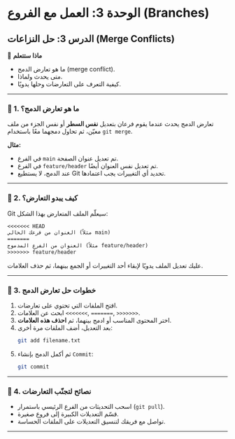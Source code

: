 # الوحدة 3: العمل مع الفروع (Branches)
## الدرس 3: حل النزاعات (Merge Conflicts)

🧠 **ماذا ستتعلم**
* ما هو تعارض الدمج (merge conflict).
* متى يحدث ولماذا.
* كيفية التعرف على التعارضات وحلها يدويًا.

---

### 🧾 1. ما هو تعارض الدمج؟
تعارض الدمج يحدث عندما يقوم فرعان بتعديل **نفس السطر** أو نفس الجزء من ملف معيّن، ثم تحاول دمجهما معًا باستخدام `git merge`.

**مثال:**
* في الفرع `main` تم تعديل عنوان الصفحة.
* في الفرع `feature/header` تم تعديل نفس العنوان أيضًا.
* عند الدمج، لا يستطيع Git تحديد أي التغييرات يجب اعتمادها.

---

### 🧾 2. كيف يبدو التعارض؟
Git سيعلّم الملف المتعارض بهذا الشكل:
```txt
<<<<<<< HEAD
العنوان من فرعك الحالي (مثلاً main)
=======
العنوان من الفرع المدموج (مثلاً feature/header)
>>>>>>> feature/header
```
عليك تعديل الملف يدويًا لإبقاء أحد التغييرات أو الجمع بينهما، ثم حذف العلامات.

---

### 🧾 3. خطوات حل تعارض الدمج
1.  افتح الملفات التي تحتوي على تعارضات.
2.  ابحث عن العلامات `<<<<<<<`, `=======`, `>>>>>>>`.
3.  اختر المحتوى المناسب أو ادمج بينهما، ثم **احذف هذه العلامات**.
4.  بعد التعديل، أضف الملفات مرة أخرى:
    ```bash
    git add filename.txt
    ```
5.  ثم أكمل الدمج بإنشاء `Commit`:
    ```bash
    git commit
    ```
---

### 🧾 4. نصائح لتجنّب التعارضات
* اسحب التحديثات من الفرع الرئيسي باستمرار (`git pull`).
* قسّم التعديلات الكبيرة إلى فروع صغيرة.
* تواصل مع فريقك لتنسيق التعديلات على الملفات الحساسة.

---



